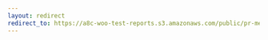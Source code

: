 ```yaml
---
layout: redirect
redirect_to: https://a8c-woo-test-reports.s3.amazonaws.com/public/pr-merge/37494/api/index.html
---
```

